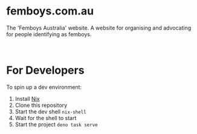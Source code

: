 # femboys.com.au
The 'Femboys Australia' website. A website for organising and advocating for people identifying as femboys.

<br>

# For Developers
To spin up a dev environment:
1. Install [Nix](https://nixos.org/download/)
2. Clone this repository
3. Start the dev shell ``nix-shell``
4. Wait for the shell to start
5. Start the project ``deno task serve``

